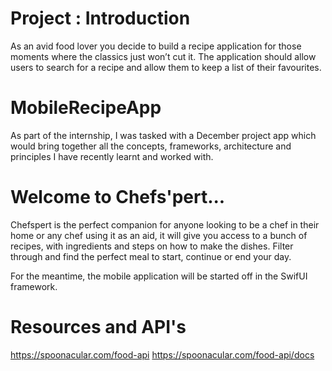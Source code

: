 # Project : Introduction
As an avid food lover you decide to build a recipe application for those moments where the classics just won’t cut it. The application should allow users to search for a recipe and allow them to keep a list of their favourites.

# MobileRecipeApp
As part of the internship, I was tasked with a December project app which would bring together all the concepts, frameworks, architecture and principles I have recently learnt and worked with.

# Welcome to Chefs'pert... 
Chefspert is the perfect companion for anyone looking to be a chef in their home or any chef using it as an aid, it will give you access to a bunch
of recipes, with ingredients and steps on how to make the dishes. 
Filter through and find the perfect meal to start, continue or end your day.

For the meantime, the mobile application will be started off in the SwifUI framework. 


# Resources and API's
https://spoonacular.com/food-api
https://spoonacular.com/food-api/docs
